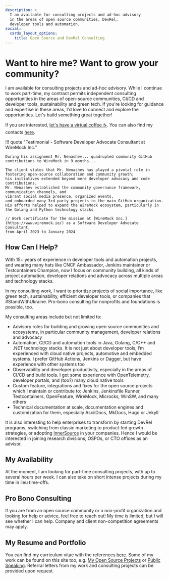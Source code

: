 ```yaml
---
description: >
  I am available for consulting projects and ad-hoc advisory
  in the areas of open source communities, DevRel,
  developer tools and automation.
social:
  cards_layout_options:
    title: Open Source and DevRel Consulting
---
```


# Want to hire me? Want to grow your community?

I am available for consulting projects and ad-hoc advisory.
While I continue to work part-time,
my contract permits independent consulting opportunities
in the areas of open-source communities, CI/CD and developer tools, sustainability and green tech.
If you're looking for guidance and expertise in these areas, I'd love to connect and explore the opportunities. Let's build something great together!

If you are interested,
[let's have a virtual coffee ☕](https://calendly.com/onenashev/virtual-coffee).
You can also find my contacts [here](../contacts.md).

!!! quote "Testimonial - Software Developer Advocate Consultant at WireMock Inc."

    During his assignment Mr. Nenashev... quadrupled community GitHub contributions to WireMock in 9 months...
  
    The client states that Mr. Nenashev has played a pivotal role in fostering open-source collaboration and community growth;
    his initiatives extended beyond mere developer advocacy and code contributions.
    Mr. Nenashev established the community governance framework, communication channels, and
    vibrant social media presence, organized events,
    and onboarded many 3rd-party projects to the main GitHub organization.
    His efforts helped to expand the WireMock ecosystem, particularly in the Golang and Python technology stacks
    
    // Work certificate for the mission at [WireMock Inc.](https://www.wiremock.io/) as a Software Developer Advocate Consultant,
    from April 2023 to January 2024

## How Can I Help?

With 15+ years of experience in developer tools and automation projects, and wearing many hats like CNCF Ambassador, Jenkins maintainer or Testcontainers Champion, now I focus on community building, all kinds of project automation, developer relations and advocacy across multiple areas and technology stacks.

In my consulting work, I want to prioritize projects of social importance, like green tech, sustainability, efficient developer tools, or companies that #StandWithUkraine. Pro-bono consulting for nonprofits and foundations is possible, too.

My consulting areas include but not limited to:

- Advisory roles for building and growing open source communities and ecosystems, in particular community management, developer relations and advocacy
- Automation, CI/CD and automation tools in Java, Golang, C/C++ and .NET technology stacks. It is not just about developer tools, I’m experienced with cloud native projects, automotive and embedded systems. I prefer GitHub Actions, Jenkins or Dagger, but have experience with other systems too
- Observability and developer productivity, especially in the areas of CI/CD and build tools.  I got some experience with OpenTelemetry, developer portals, and (too?) many cloud native tools
- Custom feature, integrations and fixes for the open source projects which I maintain or contribute to: Jenkins, Jenkinsfile Runner, Testcontainers, OpenFeature, WireMock, Microcks, WinSW, and many others
- Technical documentation at scale, documentation engines and customization for them, especially AsciiDocs, MkDocs, Hugo or Jekyll

It is also interesting to help enterprises to transform by
starting DevRel programs,
switching from classic marketing to product-led growth strategies,
or adopting [InnerSource](https://en.wikipedia.org/wiki/Inner_source) in your companies.
Hence I would be interested in joining
research divisions, OSPOs, or CTO offices as an advisor.

## My Availability

At the moment, I am looking for part-time consulting projects,
with up to several hours per week.
I can also take on short intense projects during my time in lieu time-offs.

## Pro Bono Consulting

If you are from an open source community or a non-profit organization and looking for help or advice,
feel free to reach out!
My time is limited, but I will see whether I can help.
Company and client non-competition agreements may apply.

## My Resume and Portfolio

You can find my curriculum vitae with the references [here](../work/cv.md).
Some of my work can be found on this site too,
e.g. [My Open Source Projects](../open-source/projects/README.md) or [Public Speaking](../speaking/README.md).
Referral letters from my work and consulting projects can be provided upon request.
